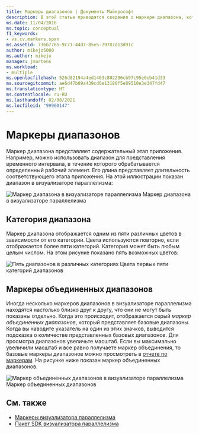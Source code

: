 ```yaml
---
title: Маркеры диапазонов | Документы Майкрософт
description: В этой статье приводятся сведения о маркере диапазона, который представляет содержательный этап приложения, а также пример, демонстрирующий диапазон в визуализаторе параллелизма.
ms.date: 11/04/2016
ms.topic: conceptual
f1_keywords:
- vs.cv.markers.span
ms.assetid: 736b7765-9c71-44d7-85e5-79787d13d91c
author: mikejo5000
ms.author: mikejo
manager: jmartens
ms.workload:
- multiple
ms.openlocfilehash: 526d82194a4ed1463c802296cb97c95e0eb41d33
ms.sourcegitcommit: ae6d47b09a439cd0e13180f5e89510e3e347fd47
ms.translationtype: HT
ms.contentlocale: ru-RU
ms.lasthandoff: 02/08/2021
ms.locfileid: "99960147"
---
```

# <a name="span-markers"></a>Маркеры диапазонов
Маркер диапазона представляет содержательный этап приложения. Например, можно использовать диапазон для представления временного интервала, в течение которого обрабатывается определенный рабочий элемент. Его длина представляет длительность соответствующего этапа приложения. На этой иллюстрации показан диапазон в визуализаторе параллелизма:

 ![Маркер диапазона в визуализаторе параллелизма](../profiling/media/cvmarkerspan.png "CVMarkerSpan") Маркер диапазона в визуализаторе параллелизма

## <a name="span-category"></a>Категория диапазона
 Маркер диапазона отображается одним из пяти различных цветов в зависимости от его категории. Цвета используются повторно, если отображается более пяти категорий. Категория может быть любым целым числом. На этом рисунке показано пять возможных цветов:

 ![Пять диапазонов в различных категориях](../profiling/media/cvmarkerspancategory.png "CVMarkerSpanCategory") Цвета первых пяти категорий диапазонов

## <a name="span-aggregation-markers"></a>Маркеры объединенных диапазонов
 Иногда несколько маркеров диапазонов в визуализаторе параллелизма находятся настолько близко друг к другу, что они не могут быть показаны отдельно. Когда это происходит, отображается серый *маркер объединенных диапазонов*, который представляет базовые диапазоны. Когда вы наводите указатель на один из этих значков, выводится подсказка о количестве представленных базовых диапазонов. Для просмотра диапазонов увеличьте масштаб. Если вы максимально увеличили масштаб и все равно получаете маркер объединения, то базовые маркеры диапазонов можно просмотреть в [отчете по маркерам](../profiling/markers-report.md). На рисунке ниже показан маркер объединенных диапазонов.

 ![Маркер объединенных диапазонов в визуализаторе параллелизма](../profiling/media/cvmarkerspanaggregate.png "CVMarkerSpanAggregate") Маркер объединенных диапазонов

## <a name="see-also"></a>См. также
- [Маркеры визуализатора параллелизма](../profiling/concurrency-visualizer-markers.md)
- [Пакет SDK визуализатора параллелизма](../profiling/concurrency-visualizer-sdk.md)